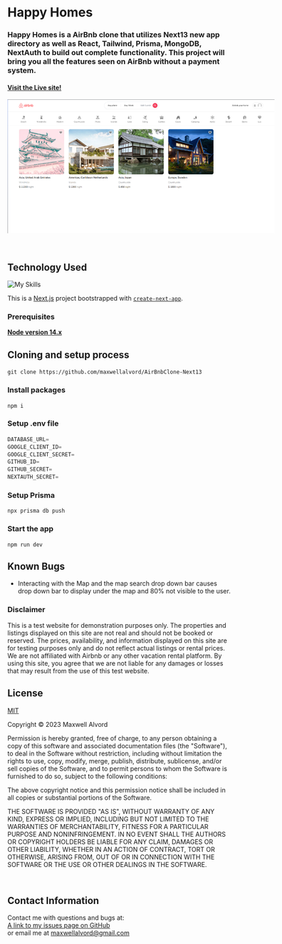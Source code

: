 # Happy Homes

### Happy Homes is a AirBnb clone that utilizes Next13 new app directory as well as React, Tailwind, Prisma, MongoDB, NextAuth to build out complete functionality. This project will bring you all the features seen on AirBnb without a payment system.

#### [Visit the Live site!](https://happy-homes.vercel.app)

<img
  src="./HappyHomes.Png"
  alt="Happy Homes"
  title="Happy Homes"
  style=" margin: 0 auto; max-width: 600px"
  />

<br/>

## Technology Used
![My Skills](https://skillicons.dev/icons?i=mongo,nodejs,react,typescript,prisma,next,vercel,typescript,tailwind,&theme=dark)

This is a [Next.js](https://nextjs.org/) project bootstrapped with [`create-next-app`](https://github.com/vercel/next.js/tree/canary/packages/create-next-app).

### Prerequisites

[**Node version 14.x**](https://nodejs.org/en/download)

## Cloning and setup process

```shell
git clone https://github.com/maxwellalvord/AirBnbClone-Next13
```

### Install packages

```shell
npm i
```

### Setup .env file


```js
DATABASE_URL=
GOOGLE_CLIENT_ID=
GOOGLE_CLIENT_SECRET=
GITHUB_ID=
GITHUB_SECRET=
NEXTAUTH_SECRET=
```

### Setup Prisma

```shell
npx prisma db push
```

### Start the app

```shell
npm run dev
```


## Known Bugs
* Interacting with the Map and the map search drop down bar causes drop down bar to display under the map and 80% not visible to the user.

### Disclaimer
This is a test website for demonstration purposes only. The properties and listings displayed on this site are not real and should not be booked or reserved. The prices, availability, and information displayed on this site are for testing purposes only and do not reflect actual listings or rental prices. We are not affiliated with Airbnb or any other vacation rental platform. By using this site, you agree that we are not liable for any damages or losses that may result from the use of this test website.  


## License
[MIT](https://opensource.org/osd)

Copyright &copy;
2023 Maxwell Alvord

Permission is hereby granted, free of charge, to any person obtaining a copy of this software and associated documentation files (the "Software"), to deal in the Software without restriction, including without limitation the rights to use, copy, modify, merge, publish, distribute, sublicense, and/or sell copies of the Software, and to permit persons to whom the Software is furnished to do so, subject to the following conditions:

The above copyright notice and this permission notice shall be included in all copies or substantial portions of the Software.

THE SOFTWARE IS PROVIDED "AS IS", WITHOUT WARRANTY OF ANY KIND, EXPRESS OR IMPLIED, INCLUDING BUT NOT LIMITED TO THE WARRANTIES OF MERCHANTABILITY, FITNESS FOR A PARTICULAR PURPOSE AND NONINFRINGEMENT. IN NO EVENT SHALL THE AUTHORS OR COPYRIGHT HOLDERS BE LIABLE FOR ANY CLAIM, DAMAGES OR OTHER LIABILITY, WHETHER IN AN ACTION OF CONTRACT, TORT OR OTHERWISE, ARISING FROM, OUT OF OR IN CONNECTION WITH THE SOFTWARE OR THE USE OR OTHER DEALINGS IN THE SOFTWARE.

<br>

## Contact Information
Contact me with questions and bugs at: <br>
[A link to my issues page on GitHub](https://github.com/maxwellalvord/maxwellalvord/issues)<br>
or email me at <a href = "mailto:maxwellalvord@gmail.com">maxwellalvord@gmail.com</a>
